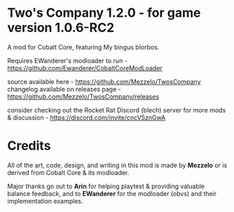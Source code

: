 # Two's Company 1.2.0 - for game version 1.0.6-RC2

A mod for Cobalt Core, featuring My bingus blorbos.

Requires EWanderer's modloader to run - https://github.com/Ewanderer/CobaltCoreModLoader

source available here - https://github.com/Mezzelo/TwosCompany
changelog available on releases page - https://github.com/Mezzelo/TwosCompany/releases

consider checking out the Rocket Rat Discord (blech) server for more mods & discussion - https://discord.com/invite/cncV5znGwA

# Credits

All of the art, code, design, and writing in this mod is made by **Mezzelo** or is derived from Cobalt Core & its modloader.

Major thanks go out to **Arin** for helping playtest & providing valuable balance feedback, and to **EWanderer** for the modloader (obvs) and their implementation examples.